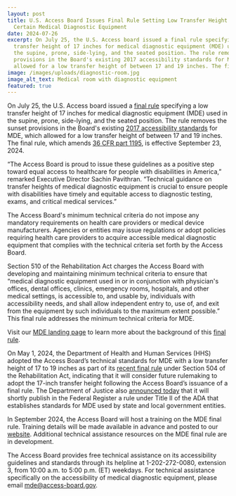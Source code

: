 ```yaml
---
layout: post
title: U.S. Access Board Issues Final Rule Setting Low Transfer Height for
  Certain Medical Diagnostic Equipment
date: 2024-07-26
excerpt: On July 25, the U.S. Access board issued a final rule specifying a low
  transfer height of 17 inches for medical diagnostic equipment (MDE) used in
  the supine, prone, side-lying, and the seated position. The rule removes the sunset
  provisions in the Board's existing 2017 accessibility standards for MDE, which
  allowed for a low transfer height of between 17 and 19 inches. The final rule, which amends 36 CFR part 1195, is effective September 23, 2024 . . .
image: /images/uploads/diagnostic-room.jpg
image_alt_text: Medical room with diagnostic equipment
featured: true
---
```

On July 25, the U.S. Access board issued a [final rule](https://www.federalregister.gov/documents/2024/07/25/2024-16266/standards-for-accessible-medical-diagnostic-equipment) specifying a low transfer height of 17 inches for medical diagnostic equipment (MDE) used in the supine, prone, side-lying, and the seated position. The rule removes the sunset provisions in the Board's existing [2017 accessibility standards](https://www.regulations.gov/document/ATBCB-2012-0003-0077) for MDE, which allowed for a low transfer height of between 17 and 19 inches. The final rule, which amends [36 CFR part 1195](https://www.ecfr.gov/current/title-36/part-1195), is effective September 23, 2024.

“The Access Board is proud to issue these guidelines as a positive step toward equal access to healthcare for people with disabilities in America,” remarked Executive Director Sachin Pavithran. “Technical guidance on transfer heights of medical diagnostic equipment is crucial to ensure people with disabilities have timely and equitable access to diagnostic testing, exams, and critical medical services.”

The Access Board's minimum technical criteria do not impose any mandatory requirements on health care providers or medical device manufacturers. Agencies or entities may issue regulations or adopt policies requiring health care providers to acquire accessible medical diagnostic equipment that complies with the technical criteria set forth by the Access Board.

Section 510 of the Rehabilitation Act charges the Access Board with developing and maintaining minimum technical criteria to ensure that “medical diagnostic equipment used in or in conjunction with physician's offices, dental offices, clinics, emergency rooms, hospitals, and other medical settings, is accessible to, and usable by, individuals with accessibility needs, and shall allow independent entry to, use of, and exit from the equipment by such individuals to the maximum extent possible.” This final rule addresses the minimum technical criteria for MDE.

Visit our [MDE landing page](https://www.access-board.gov/mde/) to learn more about the background of this [final rule](https://www.federalregister.gov/documents/2024/07/25/2024-16266/standards-for-accessible-medical-diagnostic-equipment).

On May 1, 2024, the Department of Health and Human Services (HHS) adopted the Access Board’s technical standards for MDE with a low transfer height of 17 to 19 inches as part of its [recent final rule](https://www.federalregister.gov/documents/2024/05/09/2024-09237/nondiscrimination-on-the-basis-of-disability-in-programs-or-activities-receiving-federal-financial) under Section 504 of the Rehabilitation Act, indicating that it will consider future rulemaking to adopt the 17-inch transfer height following the Access Board’s issuance of a final rule. The Department of Justice also [announced today](https://www.justice.gov/opa/pr/justice-department-publish-final-rule-improve-access-medical-care-people-disabilities) that it will shortly publish in the Federal Register a rule under Title II of the ADA that establishes standards for MDE used by state and local government entities.

In September 2024, the Access Board will host a training on the MDE final rule. Training details will be made available in advance and posted to our [website](https://www.access-board.gov/webinars/). Additional technical assistance resources on the MDE final rule are in development.

The Access Board provides free technical assistance on its accessibility guidelines and standards through its helpline at 1-202-272-0080, extension 3, from 10:00 a.m. to 5:00 p.m. (ET) weekdays. For technical assistance specifically on the accessibility of medical diagnostic equipment, please email [mde@access-board.gov](mailto:mde@access-board.gov).
